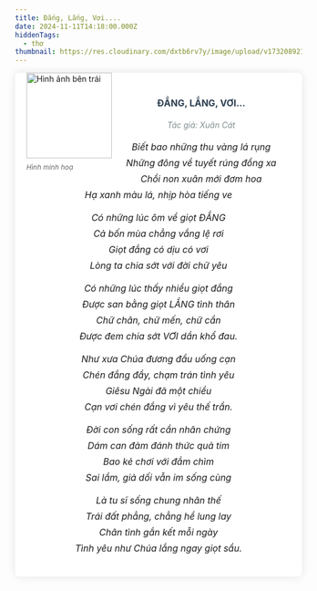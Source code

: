 ```yaml
---
title: Đắng, Lắng, Vơi....
date: 2024-11-11T14:18:00.000Z
hiddenTags:
  - thơ
thumbnail: https://res.cloudinary.com/dxtb6rv7y/image/upload/v1732089211/dang_lang_voi_ubut25.png
---
```

<figure> <img src="https://res.cloudinary.com/dxtb6rv7y/image/upload/v1732088384/6eeb5fb6292057e5c62f08b8ca98ec4c_jdn5p7.jpg" alt="Hình ảnh bên trái" class="image-left"; width="150"> <figcaption>Hình minh hoạ</figcaption> 
</figure> 

<div class="tong">
<div class="container">
<h1 class="title">ĐẮNG, LẮNG, VƠI… </h1>
<div class="poem-author">Tác giả: Xuân Cát</div>
<div class="poem">
<!-- Khổ thơ 1 -->
<div class="stanza">
<p class="line">Biết bao những thu vàng lá rụng</p>
<p class="line">Những đông về tuyết rúng đồng xa</p>
<p class="line">Chồi non xuân mới đơm hoa</p>
<p class="line">Hạ xanh màu lá, nhịp hòa tiếng ve</p>
</div>
<!-- Khổ thơ 2 -->
<div class="stanza">
<p class="line">Có những lúc ôm về giọt ĐẮNG</p>
<p class="line">Cả bốn mùa chẳng vắng lệ rơi</p>
<p class="line">Giọt đắng có dịu có vơi</p>
<p class="line">Lòng ta chia sớt với đời chữ yêu</p>
</div>
<!-- Khổ thơ 3 -->
<div class="stanza">
<p class="line">Có những lúc thấy nhiều giọt đắng</p>
<p class="line">Được san bằng giọt LẮNG tình thân</p>
<p class="line">Chữ chân, chữ mến, chữ cần</p>
<p class="line">Được đem chia sớt VƠI dần khổ đau.</p>
</div>
<!-- Khổ thơ 4 -->
<div class="stanza">
<p class="line">Như xưa Chúa đương đầu uống cạn</p>
<p class="line">Chén đắng đầy, chạm trán tình yêu</p>
<p class="line">Giêsu Ngài đã một chiều</p>
<p class="line">Cạn vơi chén đắng vì yêu thế trần.</p>
</div>
<!-- Khổ thơ 5 -->
<div class="stanza">
<p class="line">Đời con sống rất cần nhân chứng</p>
<p class="line">Dám can đảm đánh thức quả tim</p>
<p class="line">Bao kẻ chơi với đắm chìm</p>
<p class="line">Sai lầm, giả dối vẫn im sống cùng</p>
</div>
<!-- Khổ thơ 6 -->
<div class="stanza">
<p class="line">Là tu sĩ sống chung nhân thế</p>
<p class="line">Trái đất phẳng, chẳng hề lung lay</p>
<p class="line">Chân tình gắn kết mỗi ngày</p>
<p class="line">Tình yêu như Chúa lắng ngay giọt sầu.</p>
</div>

<style>
/* Reset một số thuộc tính mặc định của trình duyệt */
.tong {
margin: 0;
padding: 0;
box-sizing: border-box;
}
/* Thiết lập nền và kiểu chữ chung */
.body {
font-family: font-family: 'Georgia', serif;
background-color: #f4f4f9;
color: #333;
line-height: 1.2;
padding: 20px;
}
/* Container chính */
.container {
max-width: 800px;
margin: 0 auto;
background-color: #fff;
padding: 20px;
border-radius: 8px;
box-shadow: 0 0 15px rgba(0, 0, 0, 0.1);
}
/* Tiêu đề bài thơ */
.title {
text-align: center;
font-size: 1rem;
font-weight: bold;
margin-bottom: 20px;
color: #2c3e50;
}
/* Định dạng cho từng khổ thơ */
.stanza {
margin-bottom: 20px;
}
/* Định dạng cho từng dòng trong bài thơ */
.poem .line {
font-size: 1rem;
text-align: center;
margin: 8px 0;
font-style: italic;
}
.poem-author {
text-align: center;
font-style: italic;
color: #7f8c8d;
margin-bottom: 20px;
}

figure { 
float: left; /* Hình ảnh ở bên phải */
margin: 0 0 20px 20px; /* Khoảng cách với văn bản xung quanh */
max-width: 50%; /* Giới hạn kích thước */
}

figcaption {
margin-top: 8px;
font-size: 12px;
color: #666;
font-style: italic;
}

/* Tạo hiệu ứng hover cho mỗi dòng thơ */
.poem .line:hover {
color: #2980b9;
cursor: pointer;
}

</style>
